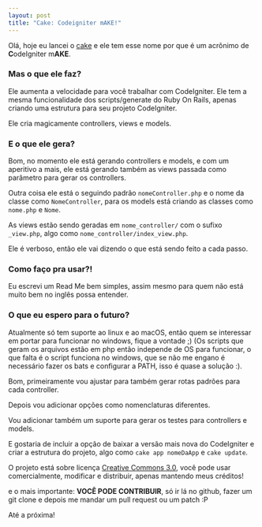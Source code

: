 ```yaml
---
layout: post
title: "Cake: Codeigniter mAKE!"
---
```


Olá, hoje eu lancei o [cake](http://github.com/caironoleto/cake/tree/master) e ele tem esse nome por que é um acrônimo de **C**odeIgniter m**AKE**.

### Mas o que ele faz?

Ele aumenta a velocidade para você trabalhar com CodeIgniter. Ele tem a mesma funcionalidade dos scripts/generate do Ruby On Rails, apenas criando uma estrutura para seu projeto CodeIgniter.

Ele cria magicamente controllers, views e models.

### E o que ele gera?

Bom, no momento ele está gerando controllers e models, e com um aperitivo a mais, ele está gerando também as views passada como parâmetro para gerar os controllers.

Outra coisa ele está o seguindo padrão `nomeController.php` e o nome da classe como `NomeController`, para os models está criando as classes como `nome.php` e `Nome`.

As views estão sendo geradas em `nome_controller/` com o sufixo `_view.php`, algo como `nome_controller/index_view.php`.

Ele é verboso, então ele vai dizendo o que está sendo feito a cada passo.

### Como faço pra usar?!

Eu escrevi um Read Me bem simples, assim mesmo para quem não está muito bem no inglês possa entender.

### O que eu espero para o futuro?

Atualmente só tem suporte ao linux e ao macOS, então quem se interessar em portar para funcionar no windows, fique a vontade ;) (Os scripts que geram os arquivos estão em php então independe de OS para funcionar, o que falta é o script funciona no windows, que se não me engano é necessário fazer os bats e configurar a PATH, isso é quase a solução :).

Bom, primeiramente vou ajustar para também gerar rotas padrões para cada controller.

Depois vou adicionar opções como nomenclaturas diferentes.

Vou adicionar também um suporte para gerar os testes para controllers e models.

E gostaria de incluir a opção de baixar a versão mais nova do CodeIgniter e criar a estrutura do projeto, algo como `cake app nomeDaApp` e `cake update`.

O projeto está sobre licença [Creative Commons 3.0](http://creativecommons.org/licenses/by/3.0/legalcode), você pode usar comercialmente, modificar e distribuir, apenas mantendo meus créditos!

e o mais importante: **VOCÊ PODE CONTRIBUIR**, só ir lá no github, fazer um git clone e depois me mandar um pull request ou um patch :P

Até a próxima!
